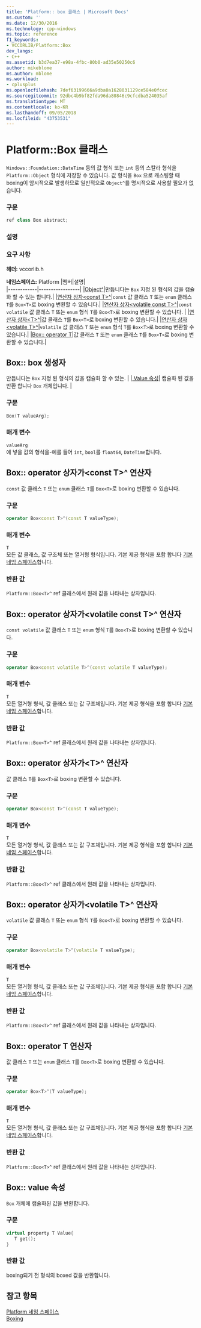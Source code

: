 ```yaml
---
title: 'Platform:: box 클래스 | Microsoft Docs'
ms.custom: ''
ms.date: 12/30/2016
ms.technology: cpp-windows
ms.topic: reference
f1_keywords:
- VCCORLIB/Platform::Box
dev_langs:
- C++
ms.assetid: b3d7ea37-e98a-4fbc-80b0-ad35e50250c6
author: mikeblome
ms.author: mblome
ms.workload:
- cplusplus
ms.openlocfilehash: 7def63199666a9dba0a1628031129ce584e0fcec
ms.sourcegitcommit: 92dbc4b9bf82fda96da80846c9cfcdba524035af
ms.translationtype: MT
ms.contentlocale: ko-KR
ms.lasthandoff: 09/05/2018
ms.locfileid: "43753531"
---
```

# <a name="platformbox-class"></a>Platform::Box 클래스
`Windows::Foundation::DateTime` 등의 값 형식 또는 `int` 등의 스칼라 형식을 `Platform::Object` 형식에 저장할 수 있습니다. 값 형식을 `Box` 으로 캐스팅할 때 boxing이 암시적으로 발생하므로 일반적으로 `Object^`를 명시적으로 사용할 필요가 없습니다.  
  
### <a name="syntax"></a>구문  
  
```cpp  
ref class Box abstract;  
```  
  ### <a name="remarks"></a>설명  
  
### <a name="requirements"></a>요구 사항  
 **헤더:** vccorlib.h  
  
 **네임스페이스:** Platform
|멤버|설명|  
|------------|-----------------|
|[Object^](#ctor)|만듭니다는 `Box` 지정 된 형식의 값을 캡슐화 할 수 있는 합니다.|
|[연산자 상자&lt;const T&gt;^](#box-const-t)|`const` 값 클래스 `T` 또는 `enum` 클래스 `T`를 `Box<T>`로 boxing 변환할 수 있습니다.|
|[연산자 상자&lt;volatile const T&gt;^](#box-const-volatile-t)|`const volatile` 값 클래스 `T` 또는 `enum` 형식 `T`를 `Box<T>`로 boxing 변환할 수 있습니다. |
|[연산자 상자&lt;T&gt;^](#box-t)|값 클래스 `T`를 `Box<T>`로 boxing 변환할 수 있습니다.|
|[연산자 상자&lt;volatile T&gt;^](#box-volatile-t)|`volatile` 값 클래스 `T` 또는 `enum` 형식 `T`를 `Box<T>`로 boxing 변환할 수 있습니다.|
|[Box:: operator T](#t)|값 클래스 `T` 또는 `enum` 클래스 `T`를 `Box<T>`로 boxing 변환할 수 있습니다.| 
## <a name="ctor"></a> Box:: box 생성자
만듭니다는 `Box` 지정 된 형식의 값을 캡슐화 할 수 있는. | |[ Value 속성](#value)| 캡슐화 된 값을 반환 합니다 `Box` 개체입니다. |  
### <a name="syntax"></a>구문  
  
```cpp  
Box(T valueArg);  
```  
  
### <a name="parameters"></a>매개 변수  
 `valueArg`  
 에 넣을 값의 형식을-예를 들어 `int`, `bool`를 `float64`, `DateTime`합니다.  
  

## <a name="box-const-t"></a> Box:: operator 상자가&lt;const T&gt;^ 연산자
`const` 값 클래스 `T` 또는 `enum` 클래스 `T`를 `Box<T>`로 boxing 변환할 수 있습니다.  
  
### <a name="syntax"></a>구문  
  
```cpp  
operator Box<const T>^(const T valueType);  
```  
  
### <a name="parameters"></a>매개 변수  
 `T`  
 모든 값 클래스, 값 구조체 또는 열거형 형식입니다. 기본 제공 형식을 포함 합니다 [기본 네임 스페이스](../cppcx/default-namespace.md)합니다.  
  
### <a name="return-value"></a>반환 값  
 `Platform::Box<T>^` ref 클래스에서 원래 값을 나타내는 상자입니다.  
  
## <a name="box-const-volatile-t"></a> Box:: operator 상자가&lt;volatile const T&gt;^ 연산자
`const volatile` 값 클래스 `T` 또는 `enum` 형식 `T`를 `Box<T>`로 boxing 변환할 수 있습니다.  
  
### <a name="syntax"></a>구문  
  
```cpp  
operator Box<const volatile T>^(const volatile T valueType);  
```  
  
### <a name="parameters"></a>매개 변수  
 `T`  
 모든 열거형 형식, 값 클래스 또는 값 구조체입니다. 기본 제공 형식을 포함 합니다 [기본 네임 스페이스](../cppcx/default-namespace.md)합니다.  
  
### <a name="return-value"></a>반환 값  
 `Platform::Box<T>^` ref 클래스에서 원래 값을 나타내는 상자입니다.  
  
## <a name="box-t"></a> Box:: operator 상자가&lt;T&gt;^ 연산자
값 클래스 `T`를 `Box<T>`로 boxing 변환할 수 있습니다.  
  
### <a name="syntax"></a>구문  
  
```cpp  
operator Box<const T>^(const T valueType);  
```  
  
### <a name="parameters"></a>매개 변수  
 `T`  
 모든 열거형 형식, 값 클래스 또는 값 구조체입니다. 기본 제공 형식을 포함 합니다 [기본 네임 스페이스](../cppcx/default-namespace.md)합니다.  
  
### <a name="return-value"></a>반환 값  
 `Platform::Box<T>^` ref 클래스에서 원래 값을 나타내는 상자입니다.  
  
## <a name="box-volatile-t"></a> Box:: operator 상자가&lt;volatile T&gt;^ 연산자
`volatile` 값 클래스 `T` 또는 `enum` 형식 `T`를 `Box<T>`로 boxing 변환할 수 있습니다.  
  
### <a name="syntax"></a>구문  
  
```cpp  
operator Box<volatile T>^(volatile T valueType);  
```  
  
### <a name="parameters"></a>매개 변수  
 `T`  
 모든 열거형 형식, 값 클래스 또는 값 구조체입니다. 기본 제공 형식을 포함 합니다 [기본 네임 스페이스](../cppcx/default-namespace.md)합니다.  
  
### <a name="return-value"></a>반환 값  
 `Platform::Box<T>^` ref 클래스에서 원래 값을 나타내는 상자입니다.  
  
## <a name="t"></a>  Box:: operator T 연산자
값 클래스 `T` 또는 `enum` 클래스 `T`를 `Box<T>`로 boxing 변환할 수 있습니다.  
  
### <a name="syntax"></a>구문  
  
```cpp  
operator Box<T>^(T valueType);  
```  
  
### <a name="parameters"></a>매개 변수  
 `T`  
 모든 열거형 형식, 값 클래스 또는 값 구조체입니다. 기본 제공 형식을 포함 합니다 [기본 네임 스페이스](../cppcx/default-namespace.md)합니다.  
  
### <a name="return-value"></a>반환 값  
 `Platform::Box<T>^` ref 클래스에서 원래 값을 나타내는 상자입니다.  
  

## <a name="value"></a> Box:: value 속성
`Box` 개체에 캡슐화된 값을 반환합니다.  
  
### <a name="syntax"></a>구문  
  
```cpp  
virtual property T Value{  
   T get();  
}  
```  
  
### <a name="return-value"></a>반환 값  
 boxing되기 전 형식의 boxed 값을 반환합니다.  
  
  
## <a name="see-also"></a>참고 항목  
 [Platform 네임 스페이스](../cppcx/platform-namespace-c-cx.md)   
 [Boxing](../cppcx/boxing-c-cx.md)